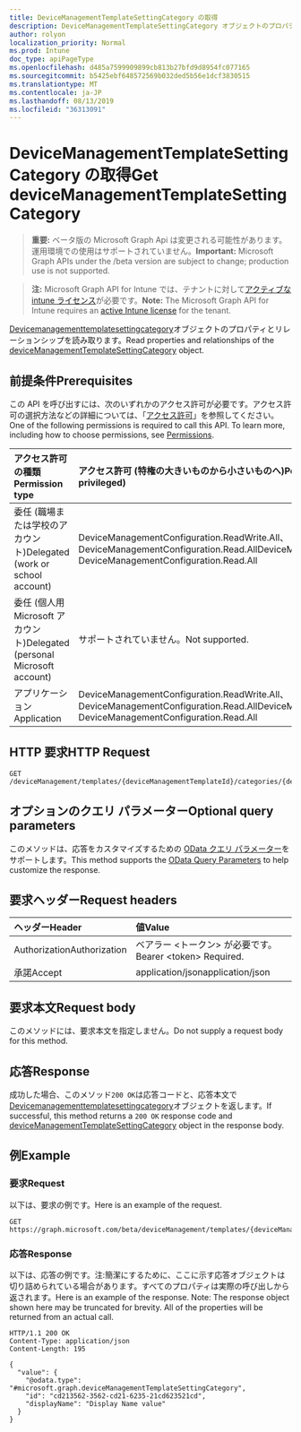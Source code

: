 ```yaml
---
title: DeviceManagementTemplateSettingCategory の取得
description: DeviceManagementTemplateSettingCategory オブジェクトのプロパティとリレーションシップを読み取ります。
author: rolyon
localization_priority: Normal
ms.prod: Intune
doc_type: apiPageType
ms.openlocfilehash: d485a7599909899cb813b27bfd9d8954fc077165
ms.sourcegitcommit: b5425ebf648572569b032ded5b56e1dcf3830515
ms.translationtype: MT
ms.contentlocale: ja-JP
ms.lasthandoff: 08/13/2019
ms.locfileid: "36313091"
---
```

# <a name="get-devicemanagementtemplatesettingcategory"></a><span data-ttu-id="7f6e0-103">DeviceManagementTemplateSettingCategory の取得</span><span class="sxs-lookup"><span data-stu-id="7f6e0-103">Get deviceManagementTemplateSettingCategory</span></span>

> <span data-ttu-id="7f6e0-104">**重要:** ベータ版の Microsoft Graph Api は変更される可能性があります。運用環境での使用はサポートされていません。</span><span class="sxs-lookup"><span data-stu-id="7f6e0-104">**Important:** Microsoft Graph APIs under the /beta version are subject to change; production use is not supported.</span></span>

> <span data-ttu-id="7f6e0-105">**注:** Microsoft Graph API for Intune では、テナントに対して[アクティブな intune ライセンス](https://go.microsoft.com/fwlink/?linkid=839381)が必要です。</span><span class="sxs-lookup"><span data-stu-id="7f6e0-105">**Note:** The Microsoft Graph API for Intune requires an [active Intune license](https://go.microsoft.com/fwlink/?linkid=839381) for the tenant.</span></span>

<span data-ttu-id="7f6e0-106">[Devicemanagementtemplatesettingcategory](../resources/intune-deviceintent-devicemanagementtemplatesettingcategory.md)オブジェクトのプロパティとリレーションシップを読み取ります。</span><span class="sxs-lookup"><span data-stu-id="7f6e0-106">Read properties and relationships of the [deviceManagementTemplateSettingCategory](../resources/intune-deviceintent-devicemanagementtemplatesettingcategory.md) object.</span></span>

## <a name="prerequisites"></a><span data-ttu-id="7f6e0-107">前提条件</span><span class="sxs-lookup"><span data-stu-id="7f6e0-107">Prerequisites</span></span>
<span data-ttu-id="7f6e0-p101">この API を呼び出すには、次のいずれかのアクセス許可が必要です。アクセス許可の選択方法などの詳細については、「[アクセス許可](/graph/permissions-reference)」を参照してください。</span><span class="sxs-lookup"><span data-stu-id="7f6e0-p101">One of the following permissions is required to call this API. To learn more, including how to choose permissions, see [Permissions](/graph/permissions-reference).</span></span>

|<span data-ttu-id="7f6e0-110">アクセス許可の種類</span><span class="sxs-lookup"><span data-stu-id="7f6e0-110">Permission type</span></span>|<span data-ttu-id="7f6e0-111">アクセス許可 (特権の大きいものから小さいものへ)</span><span class="sxs-lookup"><span data-stu-id="7f6e0-111">Permissions (from most to least privileged)</span></span>|
|:---|:---|
|<span data-ttu-id="7f6e0-112">委任 (職場または学校のアカウント)</span><span class="sxs-lookup"><span data-stu-id="7f6e0-112">Delegated (work or school account)</span></span>|<span data-ttu-id="7f6e0-113">DeviceManagementConfiguration.ReadWrite.All、DeviceManagementConfiguration.Read.All</span><span class="sxs-lookup"><span data-stu-id="7f6e0-113">DeviceManagementConfiguration.ReadWrite.All, DeviceManagementConfiguration.Read.All</span></span>|
|<span data-ttu-id="7f6e0-114">委任 (個人用 Microsoft アカウント)</span><span class="sxs-lookup"><span data-stu-id="7f6e0-114">Delegated (personal Microsoft account)</span></span>|<span data-ttu-id="7f6e0-115">サポートされていません。</span><span class="sxs-lookup"><span data-stu-id="7f6e0-115">Not supported.</span></span>|
|<span data-ttu-id="7f6e0-116">アプリケーション</span><span class="sxs-lookup"><span data-stu-id="7f6e0-116">Application</span></span>|<span data-ttu-id="7f6e0-117">DeviceManagementConfiguration.ReadWrite.All、DeviceManagementConfiguration.Read.All</span><span class="sxs-lookup"><span data-stu-id="7f6e0-117">DeviceManagementConfiguration.ReadWrite.All, DeviceManagementConfiguration.Read.All</span></span>|

## <a name="http-request"></a><span data-ttu-id="7f6e0-118">HTTP 要求</span><span class="sxs-lookup"><span data-stu-id="7f6e0-118">HTTP Request</span></span>
<!-- {
  "blockType": "ignored"
}
-->
``` http
GET /deviceManagement/templates/{deviceManagementTemplateId}/categories/{deviceManagementTemplateSettingCategoryId}
```

## <a name="optional-query-parameters"></a><span data-ttu-id="7f6e0-119">オプションのクエリ パラメーター</span><span class="sxs-lookup"><span data-stu-id="7f6e0-119">Optional query parameters</span></span>
<span data-ttu-id="7f6e0-120">このメソッドは、応答をカスタマイズするための [OData クエリ パラメーター](https://docs.microsoft.com/en-us/graph/query-parameters)をサポートします。</span><span class="sxs-lookup"><span data-stu-id="7f6e0-120">This method supports the [OData Query Parameters](https://docs.microsoft.com/en-us/graph/query-parameters) to help customize the response.</span></span>

## <a name="request-headers"></a><span data-ttu-id="7f6e0-121">要求ヘッダー</span><span class="sxs-lookup"><span data-stu-id="7f6e0-121">Request headers</span></span>
|<span data-ttu-id="7f6e0-122">ヘッダー</span><span class="sxs-lookup"><span data-stu-id="7f6e0-122">Header</span></span>|<span data-ttu-id="7f6e0-123">値</span><span class="sxs-lookup"><span data-stu-id="7f6e0-123">Value</span></span>|
|:---|:---|
|<span data-ttu-id="7f6e0-124">Authorization</span><span class="sxs-lookup"><span data-stu-id="7f6e0-124">Authorization</span></span>|<span data-ttu-id="7f6e0-125">ベアラー &lt;トークン&gt; が必要です。</span><span class="sxs-lookup"><span data-stu-id="7f6e0-125">Bearer &lt;token&gt; Required.</span></span>|
|<span data-ttu-id="7f6e0-126">承諾</span><span class="sxs-lookup"><span data-stu-id="7f6e0-126">Accept</span></span>|<span data-ttu-id="7f6e0-127">application/json</span><span class="sxs-lookup"><span data-stu-id="7f6e0-127">application/json</span></span>|

## <a name="request-body"></a><span data-ttu-id="7f6e0-128">要求本文</span><span class="sxs-lookup"><span data-stu-id="7f6e0-128">Request body</span></span>
<span data-ttu-id="7f6e0-129">このメソッドには、要求本文を指定しません。</span><span class="sxs-lookup"><span data-stu-id="7f6e0-129">Do not supply a request body for this method.</span></span>

## <a name="response"></a><span data-ttu-id="7f6e0-130">応答</span><span class="sxs-lookup"><span data-stu-id="7f6e0-130">Response</span></span>
<span data-ttu-id="7f6e0-131">成功した場合、このメソッド`200 OK`は応答コードと、応答本文で[Devicemanagementtemplatesettingcategory](../resources/intune-deviceintent-devicemanagementtemplatesettingcategory.md)オブジェクトを返します。</span><span class="sxs-lookup"><span data-stu-id="7f6e0-131">If successful, this method returns a `200 OK` response code and [deviceManagementTemplateSettingCategory](../resources/intune-deviceintent-devicemanagementtemplatesettingcategory.md) object in the response body.</span></span>

## <a name="example"></a><span data-ttu-id="7f6e0-132">例</span><span class="sxs-lookup"><span data-stu-id="7f6e0-132">Example</span></span>

### <a name="request"></a><span data-ttu-id="7f6e0-133">要求</span><span class="sxs-lookup"><span data-stu-id="7f6e0-133">Request</span></span>
<span data-ttu-id="7f6e0-134">以下は、要求の例です。</span><span class="sxs-lookup"><span data-stu-id="7f6e0-134">Here is an example of the request.</span></span>
``` http
GET https://graph.microsoft.com/beta/deviceManagement/templates/{deviceManagementTemplateId}/categories/{deviceManagementTemplateSettingCategoryId}
```

### <a name="response"></a><span data-ttu-id="7f6e0-135">応答</span><span class="sxs-lookup"><span data-stu-id="7f6e0-135">Response</span></span>
<span data-ttu-id="7f6e0-p102">以下は、応答の例です。注:簡潔にするために、ここに示す応答オブジェクトは切り詰められている場合があります。すべてのプロパティは実際の呼び出しから返されます。</span><span class="sxs-lookup"><span data-stu-id="7f6e0-p102">Here is an example of the response. Note: The response object shown here may be truncated for brevity. All of the properties will be returned from an actual call.</span></span>
``` http
HTTP/1.1 200 OK
Content-Type: application/json
Content-Length: 195

{
  "value": {
    "@odata.type": "#microsoft.graph.deviceManagementTemplateSettingCategory",
    "id": "cd213562-3562-cd21-6235-21cd623521cd",
    "displayName": "Display Name value"
  }
}
```






